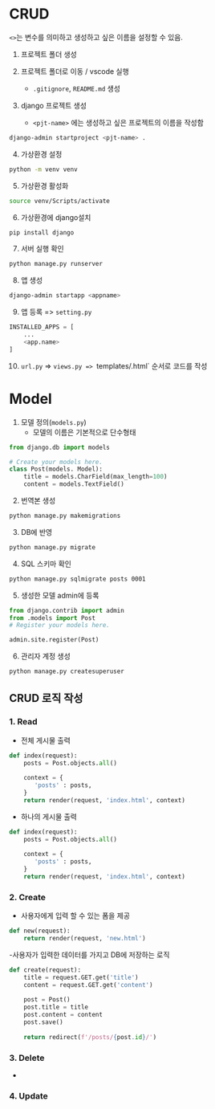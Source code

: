 # CRUD
`<>`는 변수를 의미하고 생성하고 싶은 이름을 설정할 수 있음.

1. 프로젝트 폴더 생성
2. 프로젝트 폴더로 이동 / vscode 실행
    - `.gitignore`, `README.md` 생성

3. django 프로젝트 생성
    - `<pjt-name>` 에는 생성하고 싶은 프로젝트의 이름을 작성함
```bash
django-admin startproject <pjt-name> .
```

4. 가상환경 설정
```bash
python -m venv venv
```

5. 가상환경 활성화
```bash
source venv/Scripts/activate
```

6. 가상환경에 django설치
```bash
pip install django
```

7. 서버 실행 확인
```bash
python manage.py runserver
```

8. 앱 생성
```bash
django-admin startapp <appname>
```

9. 앱 등록 => `setting.py`
```python
INSTALLED_APPS = [
    ...
    <app.name>
]
```

10. `url.py` => `views.py => `templates/.html` 순서로 코드를 작성

# Model

1. 모델 정의(`models.py`)
    - 모델의 이름은 기본적으로 단수형태

```python
from django.db import models

# Create your models here.
class Post(models. Model):
    title = models.CharField(max_length=100)
    content = models.TextField()
```

2. 번역본 생성
```bash
python manage.py makemigrations
```

3. DB에 반영
```bash
python manage.py migrate
```

4. SQL 스키마 확인
```bash
python manage.py sqlmigrate posts 0001
```

5. 생성한 모델 admin에 등록
```python
from django.contrib import admin
from .models import Post
# Register your models here.

admin.site.register(Post)
```

6. 관리자 계정 생성
```bash
python manage.py createsuperuser
```

## CRUD 로직 작성

### 1. Read

- 전체 게시물 출력
```python
def index(request):
    posts = Post.objects.all()
    
    context = {
       'posts' : posts,
    }
    return render(request, 'index.html', context)
```

- 하나의 게시물 출력
```python
def index(request):
    posts = Post.objects.all()
    
    context = {
       'posts' : posts,
    }
    return render(request, 'index.html', context)
```
### 2. Create

- 사용자에게 입력 할 수 있는 폼을 제공
```python
def new(request):
    return render(request, 'new.html')
```

-사용자가 입력한 데이터를 가지고 DB에 저장하는 로직
```python
def create(request):
    title = request.GET.get('title')
    content = request.GET.get('content')
    
    post = Post()
    post.title = title
    post.content = content
    post.save()
    
    return redirect(f'/posts/{post.id}/')
```
### 3. Delete

-

### 4. Update